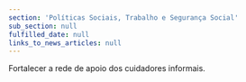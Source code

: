 ```yaml
---
section: 'Políticas Sociais, Trabalho e Segurança Social'
sub_section: null
fulfilled_date: null
links_to_news_articles: null
---
```


Fortalecer a rede de apoio dos cuidadores informais.